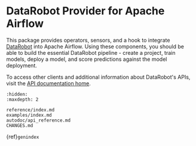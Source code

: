 # DataRobot Provider for Apache Airflow

This package provides operators, sensors, and a hook to integrate [DataRobot](https://www.datarobot.com) into Apache Airflow.
Using these components, you should be able to build the essential DataRobot pipeline - create a project, train models, deploy a model,
and score predictions against the model deployment.

To access other clients and additional information about DataRobot's APIs, visit the
[API documentation home](https://docs.datarobot.com/en/docs/api/index.html).



```{toctree}
:hidden:
:maxdepth: 2

reference/index.md
examples/index.md
autodoc/api_reference.md
CHANGES.md
```

{ref}`genindex`
